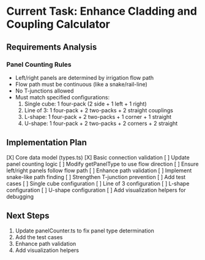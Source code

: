 # Current Task: Enhance Cladding and Coupling Calculator

## Requirements Analysis

### Panel Counting Rules
- Left/right panels are determined by irrigation flow path
- Flow path must be continuous (like a snake/rail-line)
- No T-junctions allowed
- Must match specified configurations:
  1. Single cube: 1 four-pack (2 side + 1 left + 1 right)
  2. Line of 3: 1 four-pack + 2 two-packs + 2 straight couplings
  3. L-shape: 1 four-pack + 2 two-packs + 1 corner + 1 straight
  4. U-shape: 1 four-pack + 2 two-packs + 2 corners + 2 straight

## Implementation Plan

[X] Core data model (types.ts)
[X] Basic connection validation
[ ] Update panel counting logic
  [ ] Modify getPanelType to use flow direction
  [ ] Ensure left/right panels follow flow path
[ ] Enhance path validation
  [ ] Implement snake-like path finding
  [ ] Strengthen T-junction prevention
[ ] Add test cases
  [ ] Single cube configuration
  [ ] Line of 3 configuration
  [ ] L-shape configuration
  [ ] U-shape configuration
[ ] Add visualization helpers for debugging

## Next Steps

1. Update panelCounter.ts to fix panel type determination
2. Add the test cases
3. Enhance path validation
4. Add visualization helpers
